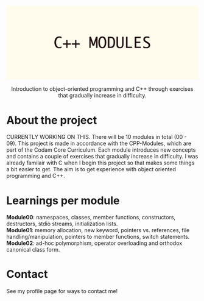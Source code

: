 <div align="center">
  <img src="img/C++_MODULES.png" alt="logo" width="1000" height="auto" />
  <p>Introduction to object-oriented programming and C++ through exercises that gradually increase in difficulty.</p>
</div>

# About the project
CURRENTLY WORKING ON THIS. There will be 10 modules in total (00 - 09). This project is made in accordance with the CPP-Modules, which are part of the Codam Core Curriculum. Each module introduces new concepts and contains a couple of exercises that gradually increase in difficulty. I was already familair with C when I begin this project so that makes some things a bit easier to get. The aim is to get experience with object oriented programming and C++.<br>

# Learnings per module <br>
**Module00**: namespaces, classes, member functions, constructors, destructors, stdio streams, initialization lists. <br>
**Module01**: memory allocation, new keyword, pointers vs. references, file handling/manipulation, pointers to member functions, switch statements. <br>
**Module02**: ad-hoc polymorphism, operator overloading and orthodox canonical class form. <br>

# Contact
See my profile page for ways to contact me!
